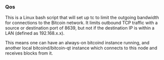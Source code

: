 ### Qos ###

This is a Linux bash script that will set up tc to limit the outgoing bandwidth for connections to the Bitcoin network. It limits outbound TCP traffic with a source or destination port of 8639, but not if the destination IP is within a LAN (defined as 192.168.x.x).

This means one can have an always-on bitcoind instance running, and another local bitcoind/bitcoin-qt instance which connects to this node and receives blocks from it.
